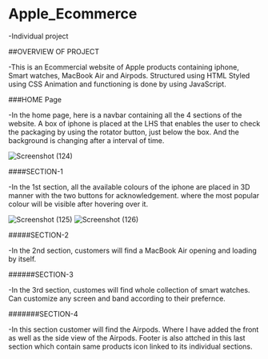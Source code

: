 # Apple_Ecommerce
-Individual project

##OVERVIEW OF PROJECT

-This is an Ecommercial website of Apple products containing iphone, Smart watches, MacBook Air and Airpods.
Structured using HTML
Styled using CSS
Animation and functioning is done by using JavaScript.

###HOME Page

-In the home page, here is a navbar containing all the 4 sections of the website.
A box of iphone is placed at the LHS that enables the user to check the packaging by using the rotator button, just below the box.
And the background is changing after a interval of time.


![Screenshot (124)](https://user-images.githubusercontent.com/96286863/151354214-14e2c1e9-2c08-4dce-a48f-a24210e2a5d4.png)

####SECTION-1

-In the 1st section, all the available colours of the iphone are placed in 3D manner with the two buttons for acknowledgement.
where the most popular colour will be visible after hovering over it.

![Screenshot (125)](https://user-images.githubusercontent.com/96286863/151354220-fed0d70f-40dd-4e97-9ad9-28f3cce8ec56.png)
![Screenshot (126)](https://user-images.githubusercontent.com/96286863/151354229-0789ee12-6003-49ac-ad4e-7cae50f7f8e6.png)

#####SECTION-2

-In the 2nd section, customers will find a MacBook Air opening and loading by itself.

######SECTION-3

-In the 3rd section, customes will find whole collection of smart watches.
Can customize any screen and band according to their prefernce.

#######SECTION-4

-In this section customer will find the Airpods.
Where I have added the front as well as the side view of the Airpods.
Footer is also attched in this last section which contain same products icon linked to its individual sections.
